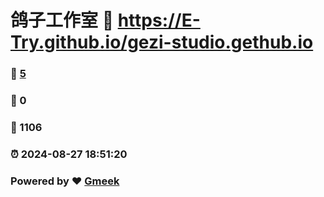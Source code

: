 # 鸽子工作室 :link: https://E-Try.github.io/gezi-studio.gethub.io 
### :page_facing_up: [5](https://E-Try.github.io/gezi-studio.gethub.io/tag.html) 
### :speech_balloon: 0 
### :hibiscus: 1106 
### :alarm_clock: 2024-08-27 18:51:20 
### Powered by :heart: [Gmeek](https://github.com/Meekdai/Gmeek)
